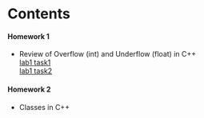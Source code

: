 Contents
========
#### Homework 1
* Review of Overflow (int) and Underflow (float) in C++ <br>
[lab1 task1](./HW0/lab1_task1.cxx)  
[lab1 task2](./HW0/lab1_task2.cxx)  

#### Homework 2
* Classes in C++
